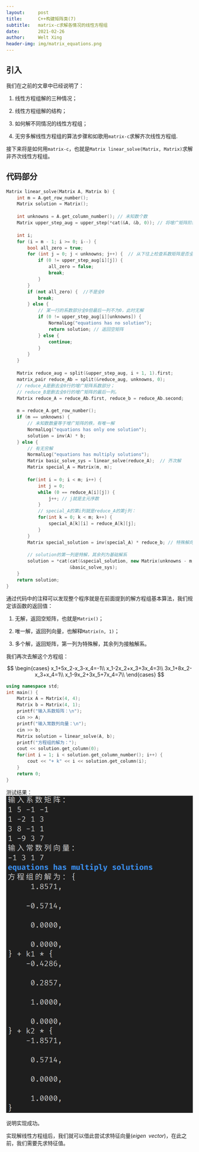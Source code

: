 ```yaml
---
layout:     post
title:      C++构建矩阵类(7)
subtitle:   matrix-c求解各情况的线性方程组
date:       2021-02-26
author:     Welt Xing
header-img: img/matrix_equations.png
---
```


## 引入

我们在之前的文章中已经说明了：

1. 线性方程组解的三种情况；

2. 线性方程组解的结构；

3. 如何解不同情况的线性方程组；

4. 无穷多解线性方程组的算法步骤和如歌用`matrix-c`求解齐次线性方程组.

接下来将是如何用`matrix-c`，也就是`Matrix linear_solve(Matrix, Matrix)`求解非齐次线性方程组。

## 代码部分

```cpp
Matrix linear_solve(Matrix A, Matrix b) {
    int m = A.get_row_number();
    Matrix solution = Matrix();

    int unknowns = A.get_column_number(); // 未知数个数
    Matrix upper_step_aug = upper_step(*cat(&A, &b, 0)); // 将增广矩阵阶梯化

    int i;
    for (i = m - 1; i >= 0; i--) {
        bool all_zero = true;
        for (int j = 0; j < unknowns; j++) {  // 从下往上检查系数矩阵是否全0
            if (0 != upper_step_aug[i][j]) {
                all_zero = false;
                break;
            }
        }
        if (not all_zero) {  //不是全0
            break;
        } else {
            // 某一行的系数部分全0但最后一列不为0，此时无解
            if (0 != upper_step_aug[i][unknowns]) { 
                NormalLog("equations has no solution");
                return solution; // 返回空矩阵
            } else {
                continue;
            }
        }
    }

    Matrix reduce_aug = split(&upper_step_aug, i + 1, 1).first;
    matrix_pair reduce_Ab = split(&reduce_aug, unknowns, 0);
    // reduce_A是删去全0行的增广矩阵系数部分；
    // reduce_B是删去全0行的增广矩阵的最后一列。
    Matrix reduce_A = reduce_Ab.first, reduce_b = reduce_Ab.second;

    m = reduce_A.get_row_number();
    if (m == unknowns) {
        // 未知数数量等于增广矩阵的秩，有唯一解
        NormalLog("equations has only one solution");
        solution = inv(A) * b;
    } else {
        // 有无穷解
        NormalLog("equations has multiply solutions");
        Matrix basic_solve_sys = linear_solve(reduce_A);  // 齐次解
        Matrix special_A = Matrix(m, m);

        for(int i = 0; i < m; i++) {
            int j = 0;
            while (0 == reduce_A[i][j]) {
                j++; // j就是主元序数
            }
            // special_A的第i列就是reduce_A的第j列：
            for(int k = 0; k < m; k++) {
                special_A[k][i] = reduce_A[k][j];
            }
        }
        Matrix special_solution = inv(special_A) * reduce_b; // 特殊解向量

        // solution的第一列是特解，其余列为基础解系
        solution = *cat(cat(&special_solution, new Matrix(unknowns - m, 1), 1),
                        &basic_solve_sys);
    }
    return solution;
}
```

通过代码中的注释可以发现整个程序就是在前面提到的解方程组基本算法，我们规定该函数的返回值：

1. 无解，返回空矩阵，也就是`Matrix()`；

2. 唯一解，返回列向量，也解释`Matrix(n, 1)`；

3. 多个解，返回矩阵，第一列为特殊解，其余列为接触解系。

我们再次去解这个方程组：

$$
\begin{cases}
x_1+5x_2-x_3-x_4=-1\\
x_1-2x_2+x_3+3x_4=3\\
3x_1+8x_2-x_3+x_4=1\\
x_1-9x_2+3x_5+7x_4=7\\
\end{cases}
$$

```cpp
using namespace std;
int main() {
    Matrix A = Matrix(4, 4);
    Matrix b = Matrix(4, 1);
    printf("输入系数矩阵：\n");
    cin >> A;
    printf("输入常数列向量：\n");
    cin >> b;
    Matrix solution = linear_solve(A, b);
    printf("方程组的解为：");
    cout << solution.get_column(0);
    for(int i = 1; i < solution.get_column_number(); i++) {
        cout << "+ k" << i << solution.get_column(i);
    }
    return 0;
}
```

测试结果：![test result](/img/solve_test2.png)

说明实现成功。

实现解线性方程组后，我们就可以借此尝试求特征向量($eigen\;\;vector$)，在此之前，我们需要先求特征值。
